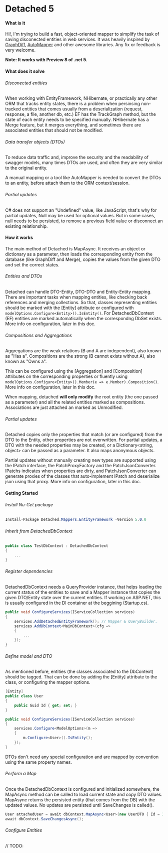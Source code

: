 # Detached 5
#### What is it

Hi!, I'm trying to build a fast, object-oriented mapper to simplify the task of saving disconected entities in web services.
It was heavily inspired by [GraphDiff](https://github.com/zzzprojects/GraphDiff), [AutoMapper](https://github.com/AutoMapper/AutoMapper) and other awesome libraries.
Any fix or feedback is very welcome.

**Note: It works with Preview 8 of .net 5.**

#### What does it solve
###### Disconected entities

When working with EntityFramework, NHibernate, or practically any other ORM that tracks entity states, 
there is a problem when persinsing non-tracked entities that comes usually from a deserialization (request, response, a file, another db, etc.)
EF has the TrackGraph method, but the state of each entity needs to be specified manually.
NHibernate has a Merge feature, but it merges everything, and sometimes there are associated entities that should not be modified.

###### Data transfer objects (DTOs)
To reduce data traffic and, improve the security and the readability of swagger models, many times DTOs are used, and often they are very similar
to the original entity. 

A manual mapping or a tool like AutoMapper is needed to convert the
DTOs to an entity, before attach them to the ORM context/session.

###### Partial updates
C# does not support an "Undefined" value, like JavaScript, that's why for partial 
updates, Null may be used for optional values. But in some cases, null needs to be persisted, to remove 
a previous field value or disconnect an existing relationship.

#### How it works
The main method of Detached is MapAsync. It receives an object or dictionary as a parameter,
then loads the corresponding entity from the database (like GraphDiff and Merge),
copies the values from the given DTO and set the correct states.

###### Entities and DTOs
Detached can handle DTO-Entity, DTO-DTO and Entity-Entity mapping.
There are important tasks when mapping entities, like checking back references
and merging collections. So that, classes representing entities should be marked
with the [Entity] attribute or configured with ```modelOptions.Configure<Entity>().IsEntity()```.
For DetachedDbContext (EF) entities are marked automatically when the correspondng DbSet exists.
More info on configuration, later in this doc.

###### Compositions and Aggregations
Aggregations are the weak relations (B and A are independent), also known as "Has a".
Compositions are the strong (B cannot exists without A), also known as "Owns a".

This can be configured using the [Aggregation] and [Composition] attributes on the corresponding properties
or fluently using 
```modelOptions.Configure<Entity>().Member(e => e.Member).Composition()```.
More info on configuration, later in this doc.

When mapping, detached **will only modify** the root entity (the one passed as a parameter) and
all the related entities marked as compositions. Associations are just attached an marked as Unmodified.

###### Partial updates
Detached copies only the properties that match (or are configured) from the DTO to the Entity,
other properties are not overwritten.
For partial updates, a DTO with the needed properties may be created, or a Dictionary&lt;string, object&gt;
can be passed as a parameter. It also maps anonymous objects.

Partial updates without manually creating new types are supported using the IPatch interface,
the PatchProxyFactory and the PatchJsonConverter.
IPatchs indicates when properties are dirty, and PatchJsonConverter can generate proxies of the 
classes that auto-implement IPatch and deserialize json using that proxy.
More info on configuration, later in this doc.

#### Getting Started

###### Install Nu-Get package
```cs
Install-Package Detached.Mappers.EntityFramework -Version 5.0.0
```
###### Inherit from DetachedDbContext
```cs
public class TestDbContext : DetachedDbContext
{
    ...
}
```
###### Register dependencies
DetachedDbContext needs a QueryProvider instance, that helps loading the current status of the entities to save
and a Mapper instance that copies the given DTO/Entity state over the current entities.
If working on ASP.NET, this is usually configured in the DI container at the beggining (Startup.cs).
```cs
public void ConfigureServices(IServiceCollection services)
{
    services.AddDetachedEntityFramework(); // Mapper & QueryBuilder.
    services.AddDbContext<MainDbContext>(cfg =>
    {
        ...
    });
}
```
###### Define model and DTO
As mentioned before, entities (the classes associated to the DbContext) should be tagged.
That can be done by adding the [Entity] attribute to the class, or configuring the mapper options.
```cs
[Entity]
public class User
{
    public Guid Id { get; set; }
}
```

```cs
public void ConfigureServices(IServiceCollection services)
{
    services.Configure<ModelOptions>(m =>
    {
        m.Configure<User>().IsEntity();
    });
}
```
DTOs don't need any special configuration and are mapped by convention using the same property names.

###### Perform a Map
Once the DetachedDbContext is configured and initialized somewhere, the MapAsync method can be called to
load current state and copy DTO values.
MapAsync returns the persisted entity (that comes from the DB) with the updated values. No updates are persisted
until SaveChanges is called().

```cs
User attachedUser = await dbContext.MapAsync<User>(new UserDTO { Id = 1, Name = "NewName" });
await dbContext.SaveChangesAsync();
```

###### Configure Entities

// TODO: